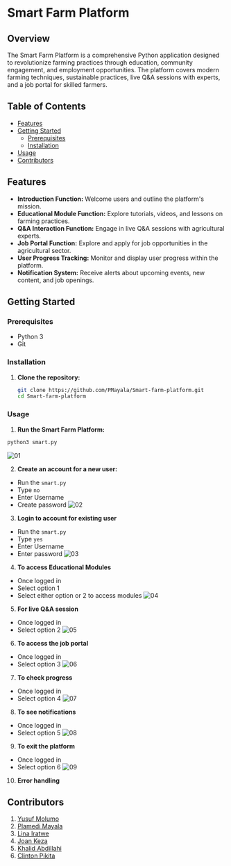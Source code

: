 # Smart Farm Platform

## Overview

The Smart Farm Platform is a comprehensive Python application designed to revolutionize farming practices through education, community engagement, and employment opportunities. The platform covers modern farming techniques, sustainable practices, live Q&A sessions with experts, and a job portal for skilled farmers.

## Table of Contents

- [Features](#features)
- [Getting Started](#getting-started)
  - [Prerequisites](#prerequisites)
  - [Installation](#installation)
- [Usage](#usage)
- [Contributors](#contributors)

## Features

- **Introduction Function:** Welcome users and outline the platform's mission.
- **Educational Module Function:** Explore tutorials, videos, and lessons on farming practices.
- **Q&A Interaction Function:** Engage in live Q&A sessions with agricultural experts.
- **Job Portal Function:** Explore and apply for job opportunities in the agricultural sector.
- **User Progress Tracking:** Monitor and display user progress within the platform.
- **Notification System:** Receive alerts about upcoming events, new content, and job openings.

## Getting Started

### Prerequisites

- Python 3
- Git

### Installation

1. **Clone the repository:**
   ```bash
   git clone https://github.com/PMayala/Smart-farm-platform.git
   cd Smart-farm-platform
   ```

### Usage 

1. **Run the Smart Farm Platform:**

```bash
python3 smart.py
```
![01](https://github.com/PMayala/Smart-farm-platform/assets/112552126/c8fb71c2-28cd-4d9e-94c5-f51dc06025d8)

2. **Create an account for a new user:**
- Run the `smart.py`
- Type `no`
- Enter Username
- Create password
![02](https://github.com/PMayala/Smart-farm-platform/assets/112552126/a242ece2-f4a1-455e-8284-2d79fa76b7f3)
  
3.  **Login to account for existing user**
- Run the `smart.py`
- Type `yes`
- Enter Username
- Enter password
![03](https://github.com/PMayala/Smart-farm-platform/assets/112552126/00ba95df-8092-466b-8758-1435e209e806)
  
4.  **To access Educational Modules**
- Once logged in
- Select option 1
- Select either option or 2 to access modules
![04](https://github.com/PMayala/Smart-farm-platform/assets/112552126/25ace220-30a9-4668-8a7d-7ec340e5e36d)

5.  **For live Q&A session**
- Once logged in
- Select option 2
![05](https://github.com/PMayala/Smart-farm-platform/assets/112552126/1aef16df-a7d7-44c8-80f5-506b3d320ef6)

6.  **To access the job portal**
- Once logged in
- Select option 3
![06](https://github.com/PMayala/Smart-farm-platform/assets/112552126/39f316c5-8e7b-443c-be31-c05f2635c484)

7.  **To check progress**
- Once logged in
- Select option 4
![07](https://github.com/PMayala/Smart-farm-platform/assets/112552126/2d37c734-247b-46f0-81a8-2d1f45408231)

8.  **To see notifications**
- Once logged in
- Select option 5
![08](https://github.com/PMayala/Smart-farm-platform/assets/112552126/27288591-f16b-414a-88d8-795764c52525)

9.  **To exit the platform**
- Once logged in
- Select option 6
![09](https://github.com/PMayala/Smart-farm-platform/assets/112552126/7ac8e8de-3637-44a5-a01a-7fd4bc05a7e7)

10. **Error handling**

## Contributors
1. [Yusuf Molumo](https://github.com/yusufmolumo)
2. [Plamedi Mayala](https://github.com/PMayala)
3. [Lina Iratwe](https://github.com/Ms-Lina)
4. [Joan Keza](https://github.com/jkeza1)
5. [Khalid Abdillahi](https://github.com/Khaalid245)
6. [Clinton Pikita](https://github.com/Clint07-datascientist)
